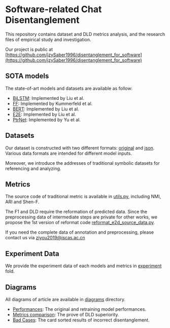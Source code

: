 # Software-related Chat Disentanglement
This repository contains dataset and DLD metrics analysis, and the research files of empirical study and investigation.

Our project is public at [https://github.com/jzySaber1996/disentanglement_for_software](https://github.com/jzySaber1996/disentanglement_for_software)
## SOTA models
The state-of-art models and datasets are available as follow:

- [BiLSTM](https://github.com/layneins/e2e-dialo-disentanglement): Implemented by Liu et al.
- [FF](https://github.com/jkkummerfeld/irc-disentanglement/zipball/master): Implemented by Kummerfeld et al.
- [BERT](https://github.com/layneins/e2e-dialo-disentanglement): Implemented by Liu et al.
- [E2E](https://github.com/layneins/e2e-dialo-disentanglement): Implemented by Liu et al.
- [PtrNet](https://github.com/vode/onlinePtrNet_disentanglement): Implemented by Yu et al.

## Datasets
Our dataset is constructed with two different formats: [original](./data/gitter_dataset/original_format) and [json](./data/gitter_dataset/json_format). Various data formats are intended for different model inputs. 

Moreover, we introduce the addresses of traditional symbolic datasets for referencing and analyzing.

## Metrics
The source code of traditional metric is available in [utils.py](./utils.py), including NMI, ARI and Shen-F.

The F1 and DLD require the reformation of predicted data. Since the preprocessing data of intermediate steps are private for other works, we propose the 1st version of reformat code [reformat_e2d_source_data.py](reformat_e2d_source_data.py).

If you need the complete data of annotation and preprocessing, please contact us via [ziyou2019@iscas.ac.cn](mailto:ziyou2019@iscas.ac.cn)

## Experiment Data
We provide the experiment data of each models and metrics in [experiment](./experiment) fold.
## Diagrams
All diagrams of article are available in [diagrams](./diagrams) directory.

- [Performances](./diagrams/performances): The original and retraining model performances.
- [Metrics comparison](./diagrams/metrics_comparison): The prove of DLD superiority.
- [Bad Cases](./diagrams/bad_cases): The card sorted results of incorrect disentanglement.
